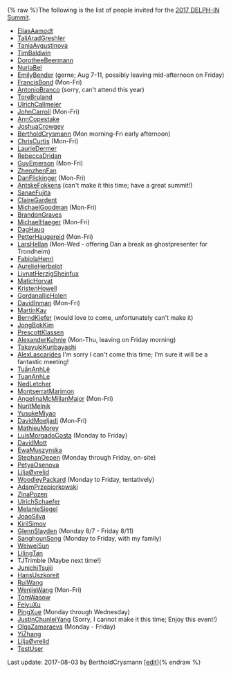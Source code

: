 {% raw %}The following is the list of people invited for the [2017 DELPH-IN
Summit](http://moin.delph-in.net/OsloTop).

- [EliasAamodt](/EliasAamodt)
- [TaliAradGreshler](https://delph-in.github.io/docs/garage/TaliAradGreshler)
- [TaniaAvgustinova](https://delph-in.github.io/docs/garage/TaniaAvgustinova)
- [TimBaldwin](https://delph-in.github.io/docs/garage/TimBaldwin)
- [DorotheeBeermann](/DorotheeBeermann)
- [NuriaBel](/NuriaBel)
- [EmilyBender](https://delph-in.github.io/docs/garage/EmilyBender) (gerne; Aug 7-11, possibly leaving
mid-afternoon on Friday)
- [FrancisBond](https://delph-in.github.io/docs/garage/FrancisBond) (Mon-Fri)
- [AntonioBranco](https://delph-in.github.io/docs/garage/AntonioBranco) (sorry, can't attend this year)
- [ToreBruland](/ToreBruland)
- [UlrichCallmeier](/UlrichCallmeier)
- [JohnCarroll](https://delph-in.github.io/docs/garage/JohnCarroll) (Mon-Fri)
- [AnnCopestake](https://delph-in.github.io/docs/garage/AnnCopestake)
- [JoshuaCrowgey](https://delph-in.github.io/docs/garage/JoshuaCrowgey)
- [BertholdCrysmann](https://delph-in.github.io/docs/garage/BertholdCrysmann) (Mon morning-Fri early
afternoon)
- [ChrisCurtis](https://delph-in.github.io/docs/garage/ChrisCurtis) (Mon-Fri)
- [LaurieDermer](/LaurieDermer)
- [RebeccaDridan](https://delph-in.github.io/docs/garage/RebeccaDridan)
- [GuyEmerson](https://delph-in.github.io/docs/garage/GuyEmerson) (Mon-Fri)
- [ZhenzhenFan](/ZhenzhenFan)
- [DanFlickinger](https://delph-in.github.io/docs/garage/DanFlickinger) (Mon-Fri)
- [AntskeFokkens](https://delph-in.github.io/docs/garage/AntskeFokkens) (can't make it this time; have a
great summit!)
- [SanaeFujita](/SanaeFujita)
- [ClaireGardent](/ClaireGardent)
- [MichaelGoodman](https://delph-in.github.io/docs/garage/MichaelGoodman) (Mon-Fri)
- [BrandonGraves](/BrandonGraves)
- [MichaelHaeger](/MichaelHaeger) (Mon-Fri)
- [DagHaug](/DagHaug)
- [PetterHaugereid](https://delph-in.github.io/docs/garage/PetterHaugereid) (Mon-Fri)
- [LarsHellan](/LarsHellan) (Mon-Wed - offering Dan a break as
ghostpresenter for Trondheim)
- [FabiolaHenri](/FabiolaHenri)
- [AurelieHerbelot](/AurelieHerbelot)
- [LivnatHerzigSheinfux](https://delph-in.github.io/docs/garage/LivnatHerzigSheinfux)
- [MaticHorvat](/MaticHorvat)
- [KristenHowell](/KristenHowell)
- [GordanaIlicHolen](/GordanaIlicHolen)
- [DavidInman](/DavidInman) (Mon-Fri)
- [MartinKay](/MartinKay)
- [BerndKiefer](https://delph-in.github.io/docs/garage/BerndKiefer) (would love to come, unfortunately can't
make it)
- [JongBokKim](https://delph-in.github.io/docs/garage/JongBokKim)
- [PrescottKlassen](/PrescottKlassen)
- [AlexanderKuhnle](/AlexanderKuhnle) (Mon-Thu, leaving on Friday
morning)
- [TakayukiKuribayashi](/TakayukiKuribayashi)
- [AlexLascarides](https://delph-in.github.io/docs/garage/AlexLascarides) I'm sorry I can't come this time;
I'm sure it will be a fantastic meeting!
- [TuấnAnhLê](/Tu%E1%BA%A5nAnhL%C3%AA)
- [TuanAnhLe](https://delph-in.github.io/docs/garage/TuanAnhLe)
- [NedLetcher](https://delph-in.github.io/docs/garage/NedLetcher)
- [MontserratMarimon](/MontserratMarimon)
- [AngelinaMcMillanMajor](/AngelinaMcMillanMajor) (Mon-Fri)
- [NuritMelnik](https://delph-in.github.io/docs/garage/NuritMelnik)
- [YusukeMiyao](/YusukeMiyao)
- [DavidMoeljadi](https://delph-in.github.io/docs/garage/DavidMoeljadi) (Mon-Fri)
- [MathieuMorey](/MathieuMorey)
- [LuisMorgadoCosta](https://delph-in.github.io/docs/garage/LuisMorgadoCosta) (Monday to Friday)
- [DavidMott](https://delph-in.github.io/docs/garage/DavidMott)
- [EwaMuszynska](/EwaMuszynska)
- [StephanOepen](https://delph-in.github.io/docs/garage/StephanOepen) (Monday through Friday, on-site)
- [PetyaOsenova](https://delph-in.github.io/docs/garage/PetyaOsenova)
- [LiljaØvrelid](/Lilja%C3%98vrelid)
- [WoodleyPackard](/WoodleyPackard) (Monday to Friday, tentatively)
- [AdamPrzepiorkowski](/AdamPrzepiorkowski)
- [ZinaPozen](https://delph-in.github.io/docs/garage/ZinaPozen)
- [UlrichSchaefer](https://delph-in.github.io/docs/garage/UlrichSchaefer)
- [MelanieSiegel](/MelanieSiegel)
- [JoaoSilva](https://delph-in.github.io/docs/garage/JoaoSilva)
- [KirilSimov](/KirilSimov)
- [GlennSlayden](https://delph-in.github.io/docs/garage/GlennSlayden) (Monday 8/7 - Friday 8/11)
- [SanghounSong](https://delph-in.github.io/docs/garage/SanghounSong) (Monday to Friday, with my family)
- [WeiweiSun](https://delph-in.github.io/docs/garage/WeiweiSun)
- [LilingTan](https://delph-in.github.io/docs/garage/LilingTan)
- TJTrimble (Maybe next time!)
- [JunichiTsujii](/JunichiTsujii)
- [HansUszkoreit](https://delph-in.github.io/docs/garage/HansUszkoreit)
- [RuiWang](/RuiWang)
- [WenjieWang](https://delph-in.github.io/docs/garage/WenjieWang) (Mon-Fri)
- [TomWasow](/TomWasow)
- [FeiyuXu](https://delph-in.github.io/docs/garage/FeiyuXu)
- [PingXue](/PingXue) (Monday through Wednesday)
- [JustinChunleiYang](https://delph-in.github.io/docs/garage/JustinChunleiYang) (Sorry, I cannot make it this
time; Enjoy this event!)
- [OlgaZamaraeva](https://delph-in.github.io/docs/garage/OlgaZamaraeva) (Monday - Friday)
- [YiZhang](https://delph-in.github.io/docs/garage/YiZhang)
- [LiljaØvrelid](/Lilja%C3%98vrelid)
- [TestUser](/TestUser)

Last update: 2017-08-03 by BertholdCrysmann [[edit](https://github.com/delph-in/docs/wiki/OsloParticipants/_edit)]{% endraw %}